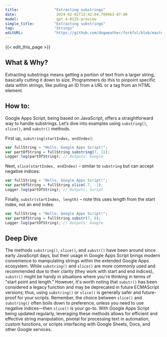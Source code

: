 ```yaml
---
title:                "Extracting substrings"
date:                  2024-02-01T13:42:04.708963-07:00
model:                 gpt-4-0125-preview
simple_title:         "Extracting substrings"
tag:                  "Strings"
editURL:              "https://github.com/dogweather/forkful/blob/master/content/en/google-apps-script/extracting-substrings.md"
---
```


{{< edit_this_page >}}

## What & Why?

Extracting substrings means getting a portion of text from a larger string, basically cutting it down to size. Programmers do this to pinpoint specific data within strings, like pulling an ID from a URL or a tag from an HTML element.

## How to:

Google Apps Script, being based on JavaScript, offers a straightforward way to handle substrings. Let’s dive into examples using `substring()`, `slice()`, and `substr()` methods. 

First up, `substring(startIndex, endIndex)`: 

```Javascript
var fullString = "Hello, Google Apps Script!";
var partOfString = fullString.substring(7, 11);
Logger.log(partOfString); // Outputs: Google
```

Next, `slice(startIndex, endIndex)` – similar to `substring` but can accept negative indices:

```Javascript
var fullString = "Hello, Google Apps Script!";
var partOfString = fullString.slice(-7, -1);
Logger.log(partOfString); // Outputs: Script
```

Finally, `substr(startIndex, length)` – note this uses length from the start index, not an end index:

```Javascript
var fullString = "Hello, Google Apps Script!";
var partOfString = fullString.substr(7, 6);
Logger.log(partOfString); // Outputs: Google
```

## Deep Dive

The methods `substring()`, `slice()`, and `substr()` have been around since early JavaScript days, but their usage in Google Apps Script brings modern convenience to manipulating strings within the extended Google Apps ecosystem. While `substring()` and `slice()` are more commonly used and recommended due to their clarity (they work with start and end indices), `substr()` might be handy in situations where you're thinking in terms of "start point and length." However, it's worth noting that `substr()` has been considered a legacy function and may be deprecated in future ECMAScript versions; thus, using `substring()` or `slice()` is generally safer and future-proof for your scripts. Remember, the choice between `slice()` and `substring()` often boils down to preference, unless you need to use negative indices—then `slice()` is your go-to. With Google Apps Script being updated regularly, leveraging these methods allows for efficient and effective string manipulation, pivotal for processing text in automation, custom functions, or scripts interfacing with Google Sheets, Docs, and other Google services.
